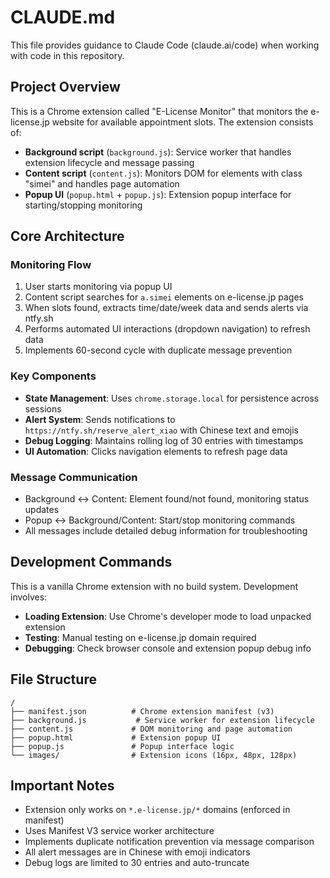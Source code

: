 # CLAUDE.md

This file provides guidance to Claude Code (claude.ai/code) when working with code in this repository.

## Project Overview

This is a Chrome extension called "E-License Monitor" that monitors the e-license.jp website for available appointment slots. The extension consists of:

- **Background script** (`background.js`): Service worker that handles extension lifecycle and message passing
- **Content script** (`content.js`): Monitors DOM for elements with class "simei" and handles page automation
- **Popup UI** (`popup.html` + `popup.js`): Extension popup interface for starting/stopping monitoring

## Core Architecture

### Monitoring Flow
1. User starts monitoring via popup UI
2. Content script searches for `a.simei` elements on e-license.jp pages
3. When slots found, extracts time/date/week data and sends alerts via ntfy.sh
4. Performs automated UI interactions (dropdown navigation) to refresh data
5. Implements 60-second cycle with duplicate message prevention

### Key Components
- **State Management**: Uses `chrome.storage.local` for persistence across sessions
- **Alert System**: Sends notifications to `https://ntfy.sh/reserve_alert_xiao` with Chinese text and emojis
- **Debug Logging**: Maintains rolling log of 30 entries with timestamps
- **UI Automation**: Clicks navigation elements to refresh page data

### Message Communication
- Background ↔ Content: Element found/not found, monitoring status updates
- Popup ↔ Background/Content: Start/stop monitoring commands
- All messages include detailed debug information for troubleshooting

## Development Commands

This is a vanilla Chrome extension with no build system. Development involves:

- **Loading Extension**: Use Chrome's developer mode to load unpacked extension
- **Testing**: Manual testing on e-license.jp domain required
- **Debugging**: Check browser console and extension popup debug info

## File Structure

```
/
├── manifest.json          # Chrome extension manifest (v3)
├── background.js           # Service worker for extension lifecycle
├── content.js             # DOM monitoring and page automation
├── popup.html             # Extension popup UI
├── popup.js               # Popup interface logic
└── images/                # Extension icons (16px, 48px, 128px)
```

## Important Notes

- Extension only works on `*.e-license.jp/*` domains (enforced in manifest)
- Uses Manifest V3 service worker architecture
- Implements duplicate notification prevention via message comparison
- All alert messages are in Chinese with emoji indicators
- Debug logs are limited to 30 entries and auto-truncate